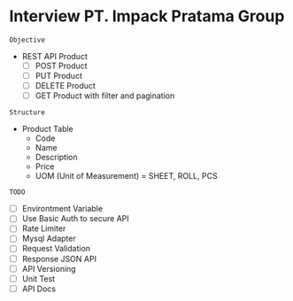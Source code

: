 # Interview PT. Impack Pratama Group

`` Objective ``

- REST API Product
  - [ ] POST Product
  - [ ] PUT Product
  - [ ] DELETE Product
  - [ ] GET Product with filter and pagination

`` Structure ``

- Product Table
  - Code
  - Name
  - Description
  - Price
  - UOM (Unit of Measurement) = SHEET, ROLL, PCS

`` TODO ``

- [ ] Environtment Variable
- [ ] Use Basic Auth to secure API
- [ ] Rate Limiter
- [ ] Mysql Adapter
- [ ] Request Validation
- [ ] Response JSON API
- [ ] API Versioning
- [ ] Unit Test
- [ ] API Docs

